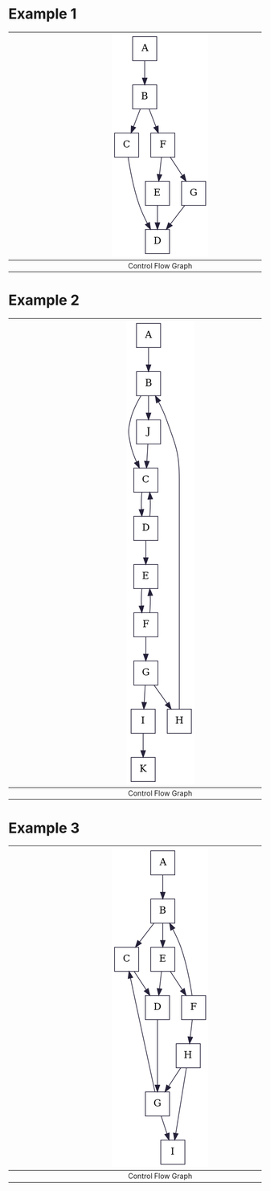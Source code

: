 # Example 1
|   <div style="width:590px"></div> ![](Example1CFG.png)    | <div style="width:290px"></div> ![](Example1DomTree.png)  |
|:-:                                                        |:-:                                                        |
|                   Control Flow Graph                      |                         Dominator Tree                    |


# Example 2
|   <div style="width:590px"></div> ![](Example2CFG.png)    | <div style="width:290px"></div> ![](Example2DomTree.png)  |
|:-:                                                        |:-:                                                        |
|                   Control Flow Graph                      |                         Dominator Tree                    |


# Example 3
|   <div style="width:590px"></div> ![](Example3CFG.png)    | <div style="width:290px"></div> ![](Example3DomTree.png)  |
|:-:                                                        |:-:                                                        |
|                   Control Flow Graph                      |                         Dominator Tree                    |

